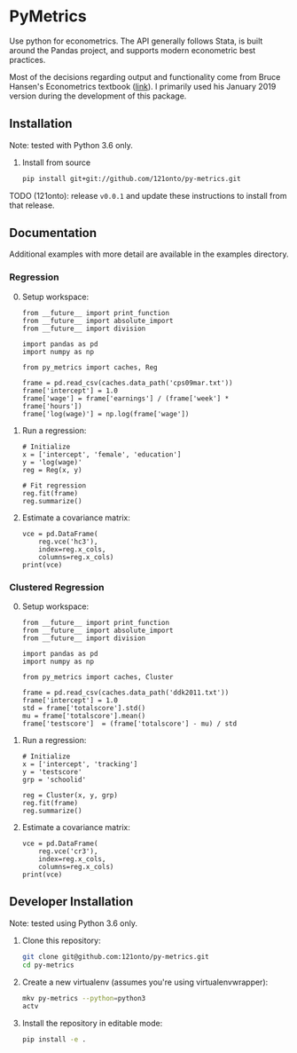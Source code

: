 PyMetrics
=========

Use python for econometrics.  The API generally follows Stata, is built around
the Pandas project, and supports modern econometric best practices.

Most of the decisions regarding output and functionality come from Bruce Hansen's
Econometrics textbook ([link](https://www.ssc.wisc.edu/~bhansen/econometrics/)).
I primarily used his January 2019 version during the development of this package.

Installation
------------

Note: tested with Python 3.6 only.

1. Install from source

    ```bash
    pip install git+git://github.com/121onto/py-metrics.git
    ```

TODO (121onto): release `v0.0.1` and update these instructions to install from
  that release.


Documentation
-------------

Additional examples with more detail are available in the examples directory.

### Regression

0. Setup workspace:

    ```python3
    from __future__ import print_function
    from __future__ import absolute_import
    from __future__ import division

    import pandas as pd
    import numpy as np

    from py_metrics import caches, Reg

    frame = pd.read_csv(caches.data_path('cps09mar.txt'))
    frame['intercept'] = 1.0
    frame['wage'] = frame['earnings'] / (frame['week'] * frame['hours'])
    frame['log(wage)'] = np.log(frame['wage'])
    ```


1. Run a regression:

    ``` python3
    # Initialize
    x = ['intercept', 'female', 'education']
    y = 'log(wage)'
    reg = Reg(x, y)

    # Fit regression
    reg.fit(frame)
    reg.summarize()
    ```

2. Estimate a covariance matrix:

    ```python3
    vce = pd.DataFrame(
        reg.vce('hc3'),
        index=reg.x_cols,
        columns=reg.x_cols)
    print(vce)
    ```


### Clustered Regression

0. Setup workspace:

    ```python3
    from __future__ import print_function
    from __future__ import absolute_import
    from __future__ import division

    import pandas as pd
    import numpy as np

    from py_metrics import caches, Cluster

    frame = pd.read_csv(caches.data_path('ddk2011.txt'))
    frame['intercept'] = 1.0
    std = frame['totalscore'].std()
    mu = frame['totalscore'].mean()
    frame['testscore']  = (frame['totalscore'] - mu) / std
    ```


1. Run a regression:

    ``` python3
    # Initialize
    x = ['intercept', 'tracking']
    y = 'testscore'
    grp = 'schoolid'

    reg = Cluster(x, y, grp)
    reg.fit(frame)
    reg.summarize()
    ```

2. Estimate a covariance matrix:

    ```python3
    vce = pd.DataFrame(
        reg.vce('cr3'),
        index=reg.x_cols,
        columns=reg.x_cols)
    print(vce)
    ```


Developer Installation
----------------------

Note: tested using Python 3.6 only.

1. Clone this repository:

    ```bash
    git clone git@github.com:121onto/py-metrics.git
    cd py-metrics
    ```

2. Create a new virtualenv (assumes you're using virtualenvwrapper):

    ``` bash
    mkv py-metrics --python=python3
    actv
    ```

3. Install the repository in editable mode:

    ```bash
    pip install -e .
    ```
